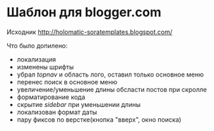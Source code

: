 # Шаблон для blogger.com

Исходник http://holomatic-soratemplates.blogspot.com/

Что было допилено:
- локализация
- изменены шрифты
- убрал _topnav_ и область лого, оставил только основное меню
- перенес поиск в основное меню
- увеличение/уменьшение длины обсласти постов при скролле
- форматирование кода
- скрытие _sidebar_ при уменьшении длины
- локализован формат даты
- пару фиксов по верстке(кнопка "вверх", окно поиска)